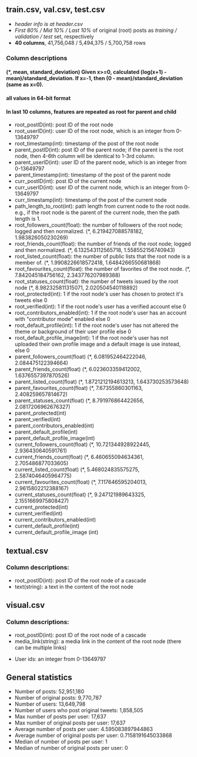 ## train.csv, val.csv, test.csv
 - *header info is at header.csv*
 - _First 80% / Mid 10% / Last 10%_    of original (root) posts as _training / validation / test_ set, respectively
 - **40 columns**, 41,756,048 / 5,494,375 / 5,700,758 rows
 
### Column descriptions
#### (*, mean, standard_deviation) Given x>=0, calculated (log(x+1) - mean)/standard_deviation. If x=-1, then (0 - mean)/standard_deviation (same as x=0).
#### all values in 64-bit format
#### In last 10 columns, features are repeated as root for parent and child
  - root_postID(int): post ID of the root node
  - root_userID(int): user ID of the root node, which is an integer from 0-13649797
  - root_timestamp(int): timestamp of the post of the root node
  - parent_postID(int): post ID of the parent node; if the parent is the root node, then 4-6th column will be identical to 1-3rd column.
  - parent_userID(int): user ID of the parent node, which is an integer from 0-13649797
  - parent_timestamp(int): timestamp of the post of the parent node
  - curr_postID(int): post ID of the current node
  - curr_userID(int): user ID of the current node, which is an integer from 0-13649797
  - curr_timestamp(int): timestamp of the post of the current node
  - path_length_to_root(int): path length from current node to the root node. e.g., if the root node is the parent of the current node, then the path length is 1.
  - root_followers_count(float): the number of followers of the root node; logged and then normalized. (*, 6.219427088578182, 1.983826050230269)
  - root_friends_count(float): the number of friends of the root node; logged and then normalized. (*, 6.132543112565718, 1.558552156740943)
  - root_listed_count(float): the number of public lists that the root node is a member of. (*, 1.9908226618572418, 1.6484266550681868)
  - root_favourites_count(float): the number of favorites of the root node. (*, 7.842045184756162, 2.343776207989388)
  - root_statuses_count(float): the number of tweets issued by the root node (*, 8.982325811315071, 2.020504540118892)
  - root_protected(int): 1 if the root node's user has chosen to protect it's tweets else 0
  - root_verified(int): 1 if the root node's user has a verified account else 0
  - root_contributors_enabled(int): 1 if the root node's user has an account with "contributor mode" enabled else 0
  - root_default_profile(int): 1 if the root node's user has not altered the theme or background of their user profile else 0
  - root_default_profile_image(int): 1 if the root node's user has not uploaded their own profile image and a default image is use instead, else 0
  - parent_followers_count(float) (*, 6.081952464222046, 2.084475122394664)
  - parent_friends_count(float) (*, 6.023603359412002, 1.6376557397870526)
  - parent_listed_count(float) (*, 1.8721212194613213, 1.643730253573648)
  - parent_favourites_count(float) (*, 7.67355860301163, 2.408259657814672)
  - parent_statuses_count(float) (*, 8.791976864422656, 2.0817206962676327)
  - parent_protected(int)
  - parent_verified(int)
  - parent_contributors_enabled(int)
  - parent_default_profile(int)
  - parent_default_profile_image(int)
  - current_followers_count(float) (*, 10.721344928922445, 2.936430640591761)
  - current_friends_count(float) (*, 6.460655094634361, 2.705486877033605)
  - current_listed_count(float) (*, 5.468024835575275, 2.5874046405964775)
  - current_favourites_count(float) (*, 7.117646595204013, 2.9615802212388167)
  - current_statuses_count(float) (*, 9.247121989643325, 2.1551669975808427)
  - current_protected(int)
  - current_verified(int)
  - current_contributors_enabled(int)
  - current_default_profile(int)
  - current_default_profile_image (int)


## textual.csv
### Column descriptions:
  - root_postID(int): post ID of the root node of a cascade
  - text(string): a text in the content of the root node


## visual.csv
### Column descriptions: 
  - root_postID(int): post ID of the root node of a cascade
  - media_link(string): a media link in the content of the root node (there can be multiple links)

* User ids: an integer from 0-13649797


## General statistics
- Number of posts: 52,951,180
- Number of original posts: 9,770,787
- Number of users: 13,649,798
- Number of users who post original tweets: 1,858,505
- Max number of posts per user: 17,637
- Max number of original posts per user: 17,637
- Average number of posts per user: 4.595083897944863
- Average number of original posts per user: 0.7158191645033868
- Median of number of posts per user: 1
- Median of number of original posts per user: 0
